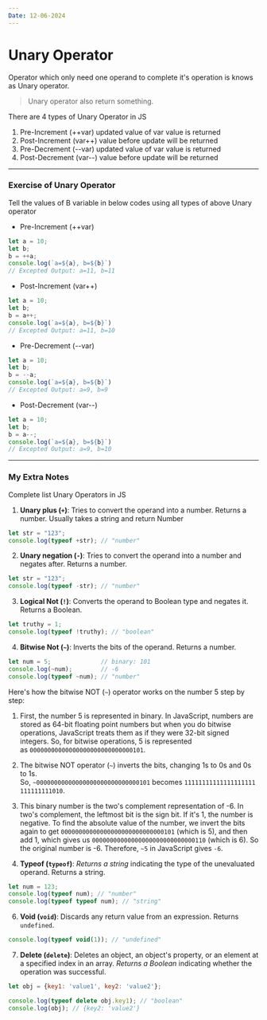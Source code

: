 ```yaml
---
Date: 12-06-2024
---
```


# Unary Operator

Operator which only need one operand to complete it's operation is knows as Unary operator.

> Unary operator also return something.

There are 4 types of Unary Operator in JS
1. Pre-Increment  (++var)  updated value of var value is returned
2. Post-Increment (var++)  value before update will be returned
3. Pre-Decrement  (--var)  updated value of var value is returned
4. Post-Decrement (var--)  value before update will be returned

---

### Exercise of Unary Operator

Tell the values of B variable in below codes using all types of above Unary operator

- Pre-Increment (++var)
```javascript
let a = 10;
let b;
b = ++a;
console.log(`a=${a}, b=${b}`)
// Excepted Output: a=11, b=11
```

- Post-Increment (var++)
```javascript
let a = 10;
let b;
b = a++;
console.log(`a=${a}, b=${b}`)
// Excepted Output: a=11, b=10
```

- Pre-Decrement (--var)
```javascript
let a = 10;
let b;
b = --a;
console.log(`a=${a}, b=${b}`)
// Excepted Output: a=9, b=9
```

- Post-Decrement (var--)
```javascript
let a = 10;
let b;
b = a--;
console.log(`a=${a}, b=${b}`)
// Excepted Output: a=9, b=10
```

---
### My Extra Notes

Complete list Unary Operators in JS

1. **Unary plus (`+`)**: Tries to convert the operand into a number. Returns a number. Usually takes a string and return Number
```javascript
let str = "123";
console.log(typeof +str); // "number"
```

2. **Unary negation (`-`)**: Tries to convert the operand into a number and negates after. Returns a number.
```javascript
let str = "123";
console.log(typeof -str); // "number"
```

3. **Logical Not (`!`)**: Converts the operand to Boolean type and negates it. Returns a Boolean.
```javascript
let truthy = 1;
console.log(typeof !truthy); // "boolean"
```

4. **Bitwise Not (`~`)**: Inverts the bits of the operand. Returns a number.
```javascript
let num = 5;              // binary: 101
console.log(~num);        // -6 
console.log(typeof ~num); // "number"
```

Here's how the bitwise NOT (`~`) operator works on the number 5 step by step:

1. First, the number 5 is represented in binary. In JavaScript, numbers are stored as 64-bit floating point numbers but when you do bitwise operations, JavaScript treats them as if they were 32-bit signed integers. So, for bitwise operations, 5 is represented as `00000000000000000000000000000101`.
2. The bitwise NOT operator (`~`) inverts the bits, changing 1s to 0s and 0s to 1s. So, `~00000000000000000000000000000101` becomes `11111111111111111111111111111010`.
3. This binary number is the two's complement representation of -6. In two's complement, the leftmost bit is the sign bit. If it's 1, the number is negative. To find the absolute value of the number, we invert the bits again to get `00000000000000000000000000000101` (which is 5), and then add 1, which gives us `00000000000000000000000000000110` (which is 6). So the original number is -6.
Therefore, `~5` in JavaScript gives `-6`.

5. **Typeof (`typeof`)**: *Returns a string* indicating the type of the unevaluated operand. Returns a string.
```javascript
let num = 123;
console.log(typeof num); // "number"
console.log(typeof typeof num); // "string"
```

6. **Void (`void`)**: Discards any return value from an expression. Returns `undefined`.
```javascript
console.log(typeof void(1)); // "undefined"
```

7. **Delete (`delete`)**: Deletes an object, an object's property, or an element at a specified index in an array. *Returns a Boolean* indicating whether the operation was successful.
```javascript
let obj = {key1: 'value1', key2: 'value2'};

console.log(typeof delete obj.key1); // "boolean"
console.log(obj); // {key2: 'value2'}
```
